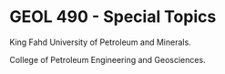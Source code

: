 # GEOL 490 - Special Topics

King Fahd University of Petroleum and Minerals.

College of Petroleum Engineering and Geosciences.
